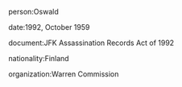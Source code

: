 person:Oswald

date:1992, October 1959

document:JFK Assassination Records Act of 1992

nationality:Finland

organization:Warren Commission

